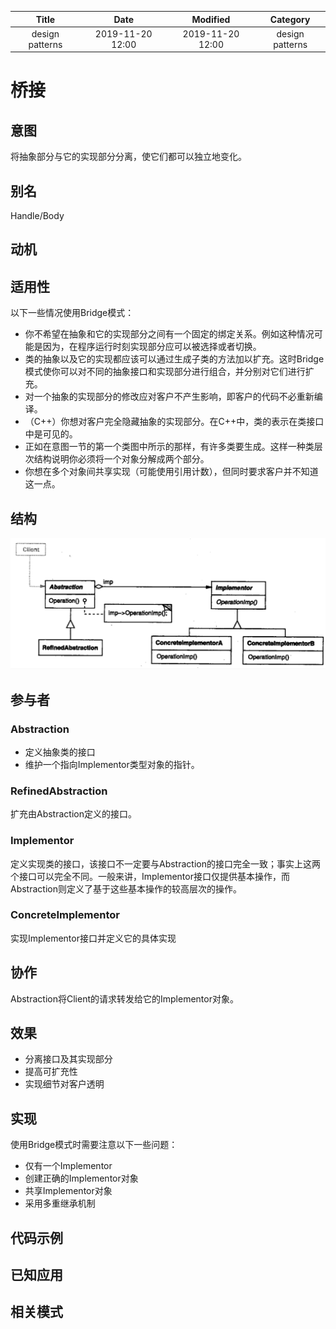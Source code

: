 | Title                | Date             | Modified         | Category          |
|:--------------------:|:----------------:|:----------------:|:-----------------:|
| design patterns      | 2019-11-20 12:00 | 2019-11-20 12:00 | design patterns   |

# 桥接


## 意图
将抽象部分与它的实现部分分离，使它们都可以独立地变化。

## 别名
Handle/Body

## 动机


## 适用性
以下一些情况使用Bridge模式：
- 你不希望在抽象和它的实现部分之间有一个固定的绑定关系。例如这种情况可能是因为，在程序运行时刻实现部分应可以被选择或者切换。
- 类的抽象以及它的实现都应该可以通过生成子类的方法加以扩充。这时Bridge模式使你可以对不同的抽象接口和实现部分进行组合，并分别对它们进行扩充。
- 对一个抽象的实现部分的修改应对客户不产生影响，即客户的代码不必重新编译。
- （C++）你想对客户完全隐藏抽象的实现部分。在C++中，类的表示在类接口中是可见的。
- 正如在意图一节的第一个类图中所示的那样，有许多类要生成。这样一种类层次结构说明你必须将一个对象分解成两个部分。
- 你想在多个对象间共享实现（可能使用引用计数），但同时要求客户并不知道这一点。

## 结构

![](./images/bridge.png)

## 参与者
### Abstraction
- 定义抽象类的接口
- 维护一个指向Implementor类型对象的指针。
### RefinedAbstraction
扩充由Abstraction定义的接口。
### Implementor
定义实现类的接口，该接口不一定要与Abstraction的接口完全一致；事实上这两个接口可以完全不同。一般来讲，Implementor接口仅提供基本操作，而Abstraction则定义了基于这些基本操作的较高层次的操作。
### ConcreteImplementor
实现Implementor接口并定义它的具体实现


## 协作
Abstraction将Client的请求转发给它的Implementor对象。

## 效果
- 分离接口及其实现部分
- 提高可扩充性
- 实现细节对客户透明

## 实现
使用Bridge模式时需要注意以下一些问题：
- 仅有一个Implementor
- 创建正确的Implementor对象
- 共享Implementor对象
- 采用多重继承机制

## 代码示例
## 已知应用
## 相关模式

